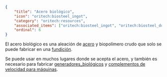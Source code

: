 ```json
{
	"title": "Acero biológico",
	"icon": "oritech:biosteel_ingot",
	"category": "oritech:resources",
	"associated_items": ["oritech:biosteel_ingot", "oritech:biosteel_dust"],
	"ordinal": 6
}
```

El acero biológico es una aleación de [acero](^oritech:resources/steel) y biopolímero crudo que solo se puede fabricar en una [fundición](^oritech:processing/foundry).

Se puede usar en muchos lugares donde se acepta el acero, y también es necesario para fabricar [generadores_biológicos](^oritech:logistics/generators) y [complementos de velocidad para máquinas](^oritech:processing/speed_addon).
